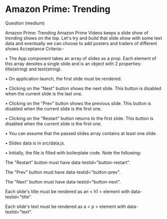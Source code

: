 # Amazon Prime: Trending
Question (medium)

Amazon Prime: Trending
Amazon Prime Videos keeps a slide show of trending shows on the top. Let's try and build that slide show with some text data and eventually we can choose to add posters and trailers of different shows
Acceptance Criteria:-


• The App component takes an array of slides as a prop. Each element of this array denotes a single slide and is an object with 2 properties: title(string) and text(string).

• On application launch, the first slide must be rendered.

• Clicking on the "Next" button shows the next slide. This button is disabled when the current slide is the last one.

• Clicking on the "Prev" button shows the previous slide. This button is disabled when the current slide is the first one.

• Clicking on the "Restart" button returns to the first slide. This button is disabled when the current slide is the first one.

• You can assume that the passed slides array contains at least one slide.

• Slides data is in src/data.js.

• Initially, the file is filled with boilerplate code.
Note the following:

The "Restart" button must have data-testid="button-restart".

The "Prev" button must have data-testid="button-prev".

The "Next" button must have data-testid="button-next".

Each slide's title must be rendered as an < h1 > element with data-testid="title".

Each slide's text must be rendered as a < p > element with data-testid="text".
